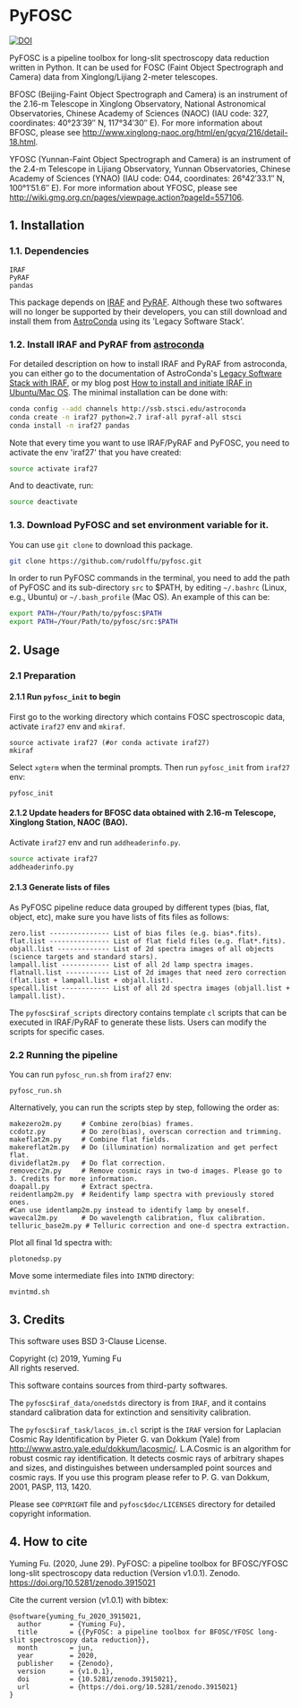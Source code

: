 # PyFOSC
[![DOI](https://zenodo.org/badge/DOI/10.5281/zenodo.3915021.svg)](https://doi.org/10.5281/zenodo.3915021)  

PyFOSC is a pipeline toolbox for long-slit spectroscopy data reduction written in Python. It can be used for FOSC (Faint Object Spectrograph and Camera) data from Xinglong/Lijiang 2-meter telescopes.  

BFOSC (Beijing-Faint Object Spectrograph and Camera) is an instrument of the 2.16-m Telescope in Xinglong Observatory, National Astronomical Observatories, Chinese Academy of Sciences (NAOC) (IAU code: 327, coordinates: 40°23′39″ N, 117°34′30″ E). For more information about BFOSC, please see http://www.xinglong-naoc.org/html/en/gcyq/216/detail-18.html.

YFOSC (Yunnan-Faint Object Spectrograph and Camera) is an instrument of the 2.4-m Telescope in Lijiang Observatory, Yunnan Observatories, Chinese Academy of Sciences (YNAO) (IAU code: O44, coordinates: 26°42′33.1″ N, 100°1′51.6″ E). For more information about YFOSC, please see http://wiki.gmg.org.cn/pages/viewpage.action?pageId=557106.

## 1. Installation
### 1.1. Dependencies
```
IRAF
PyRAF
pandas
```
This package depends on [IRAF](http://iraf.noao.edu/) and [PyRAF](http://www.stsci.edu/institute/software_hardware/pyraf). Although these two softwares will no longer be supported by their developers, you can still download and install them from [AstroConda](https://astroconda.readthedocs.io/en/latest/) using its 'Legacy Software Stack'.
### 1.2. Install IRAF and PyRAF from [astroconda](https://astroconda.readthedocs.io/en/latest/)

For detailed description on how to install IRAF and PyRAF from astroconda, you can either go to the documentation of AstroConda's [Legacy Software Stack with IRAF](https://astroconda.readthedocs.io/en/latest/installation.html#legacy-software-stack-with-iraf), or my blog post [How to install and initiate IRAF in Ubuntu/Mac OS](https://rudolffu.github.io/tech/iraf-installation/). The minimal installation can be done with:

```Bash
conda config --add channels http://ssb.stsci.edu/astroconda
conda create -n iraf27 python=2.7 iraf-all pyraf-all stsci
conda install -n iraf27 pandas
```
Note that every time you want to use IRAF/PyRAF and PyFOSC, you need to activate the env 'iraf27' that you have created:

```Bash
source activate iraf27
```
And to deactivate, run:  
```Bash
source deactivate
```

### 1.3. Download PyFOSC and set environment variable for it.

You can use `git clone` to download this package.  
```bash
git clone https://github.com/rudolffu/pyfosc.git
```
In order to run PyFOSC commands in the terminal, you need to add the path of PyFOSC and its sub-directory `src` to $PATH, by editing `~/.bashrc` (Linux, e.g., Ubuntu) or `~/.bash_profile` (Mac OS). An example of this can be:
```Bash
export PATH=/Your/Path/to/pyfosc:$PATH
export PATH=/Your/Path/to/pyfosc/src:$PATH
```

## 2. Usage

### 2.1 Preparation

#### 2.1.1 Run `pyfosc_init` to begin

First go to the working directory which contains FOSC spectroscopic data, activate `iraf27` env and `mkiraf`.
```
source activate iraf27 (#or conda activate iraf27)
mkiraf
```  
Select `xgterm` when the terminal prompts. Then run `pyfosc_init` from `iraf27` env:
```
pyfosc_init
```

#### 2.1.2 Update headers for BFOSC data obtained with 2.16-m Telescope, Xinglong Station, NAOC (BAO).
Activate `iraf27` env and run `addheaderinfo.py`.
```bash
source activate iraf27
addheaderinfo.py
```

#### 2.1.3 Generate lists of files

As PyFOSC pipeline reduce data grouped by different types (bias, flat, object, etc), make sure you have lists of fits files as follows:
```
zero.list --------------- List of bias files (e.g. bias*.fits).
flat.list --------------- List of flat field files (e.g. flat*.fits).
objall.list ------------- List of 2d spectra images of all objects (science targets and standard stars).
lampall.list ------------ List of all 2d lamp spectra images.
flatnall.list ----------- List of 2d images that need zero correction (flat.list + lampall.list + objall.list).
specall.list ------------ List of all 2d spectra images (objall.list + lampall.list).
```

The `pyfosc$iraf_scripts` directory contains template `cl` scripts that can be executed in IRAF/PyRAF to generate these lists. Users can modify the scripts for specific cases.  

### 2.2 Running the pipeline
You can run `pyfosc_run.sh` from `iraf27` env:
```
pyfosc_run.sh
```
Alternatively, you can run the scripts step by step, following the order as:
```
makezero2m.py     # Combine zero(bias) frames.
ccdotz.py         # Do zero(bias), overscan correction and trimming.
makeflat2m.py     # Combine flat fields.
makereflat2m.py   # Do (illumination) normalization and get perfect flat.
divideflat2m.py   # Do flat correction.
removecr2m.py     # Remove cosmic rays in two-d images. Please go to 3. Credits for more information.
doapall.py        # Extract spectra.
reidentlamp2m.py  # Reidentify lamp spectra with previously stored ones.
#Can use identlamp2m.py instead to identify lamp by oneself.
wavecal2m.py      # Do wavelength calibration, flux calibration.
telluric_base2m.py # Telluric correction and one-d spectra extraction.
```

Plot all final 1d spectra with:
```
plotonedsp.py
```

Move some intermediate files into `INTMD` directory:
```
mvintmd.sh
```

## 3. Credits

This software uses BSD 3-Clause License.  

Copyright (c) 2019, Yuming Fu  
All rights reserved.  

This software contains sources from third-party softwares.  

The `pyfosc$iraf_data/onedstds` directory is from `IRAF`, and it contains standard calibration data for extinction and sensitivity calibration.  

The `pyfosc$iraf_task/lacos_im.cl` script is the `IRAF` version for Laplacian Cosmic Ray Identification by Pieter G. van Dokkum (Yale) from http://www.astro.yale.edu/dokkum/lacosmic/. L.A.Cosmic is an algorithm for robust cosmic ray identification. It detects cosmic rays of arbitrary shapes and sizes, and distinguishes between undersampled point sources and cosmic rays. If you use this program please refer to P. G. van Dokkum, 2001, PASP, 113, 1420.  

Please see `COPYRIGHT` file and `pyfosc$doc/LICENSES` directory for detailed copyright information.  

## 4. How to cite

Yuming Fu. (2020, June 29). PyFOSC: a pipeline toolbox for BFOSC/YFOSC long-slit spectroscopy data reduction (Version v1.0.1). Zenodo. https://doi.org/10.5281/zenodo.3915021

Cite the current version (v1.0.1) with bibtex:  

```
@software{yuming_fu_2020_3915021,
  author       = {Yuming Fu},
  title        = {{PyFOSC: a pipeline toolbox for BFOSC/YFOSC long-slit spectroscopy data reduction}},
  month        = jun,
  year         = 2020,
  publisher    = {Zenodo},
  version      = {v1.0.1},
  doi          = {10.5281/zenodo.3915021},
  url          = {https://doi.org/10.5281/zenodo.3915021}
}
```
